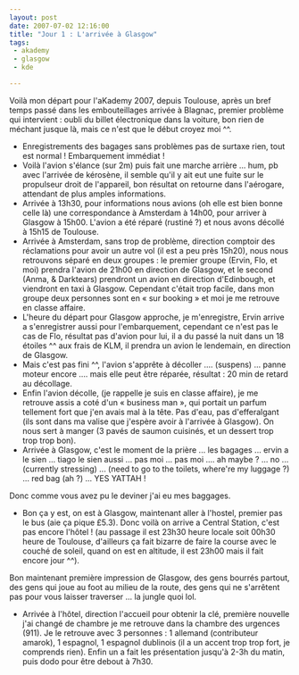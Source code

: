 ```yaml
---
layout: post
date: 2007-07-02 12:16:00
title: "Jour 1 : L'arrivée à Glasgow"
tags:
 - akademy
 - glasgow
 - kde

---
```


Voilà mon départ pour l'aKademy 2007, depuis Toulouse, après un bref temps passé dans les embouteillages arrivée à Blagnac, premier problème qui intervient : oubli du billet électronique dans la voiture, bon rien de méchant jusque là, mais ce n'est que le début croyez moi  ^^.

  * Enregistrements des bagages sans problèmes pas de surtaxe rien, tout est normal ! Embarquement immédiat !
  * Voilà l'avion s'élance (sur 2m) puis fait une marche arrière ... hum, pb avec l'arrivée de kérosène, il semble qu'il y ait eut une fuite sur le propulseur droit de l'appareil, bon résultat on retourne dans l'aérogare, attendant de plus amples informations.
  * Arrivée à 13h30, pour informations nous avions (oh elle est bien bonne celle là) une correspondance à Amsterdam à 14h00, pour arriver à Glasgow à 15h00. L'avion a été réparé (rustiné ?) et nous avons décollé à 15h15 de Toulouse.
  * Arrivée à Amsterdam, sans trop de problème, direction comptoir des réclamations pour avoir un autre vol (il est a peu près 15h20), nous nous retrouvons séparé en deux groupes : le premier groupe (Ervin, Flo, et moi) prendra l'avion de 21h00 en direction de Glasgow, et le second (Anma, & Darktears) prendront un avion en direction d'Edinbough, et viendront en taxi à Glasgow. Cependant c'était trop facile, dans mon groupe deux personnes sont en « sur booking » et moi je me retrouve en classe affaire.
  * L'heure du départ pour Glasgow approche, je m'enregistre, Ervin arrive a s'enregistrer aussi pour l'embarquement, cependant ce n'est pas le cas de Flo, résultat pas d'avion pour lui, il a du passé la nuit dans un 18 étoiles ^^ aux frais de KLM, il prendra un avion le lendemain, en direction de Glasgow.
  * Mais c'est pas fini ^^, l'avion s'apprête à décoller .... (suspens) ... panne moteur encore .... mais elle peut être réparée, résultat : 20 min de retard au décollage.
  * Enfin l'avion décolle, (je rappelle je suis en classe affaire), je me retrouve assis a coté d'un « business man », qui portait un parfum tellement fort que j'en avais mal à la tête. Pas d'eau, pas d'efferalgant (ils sont dans ma valise que j'espère avoir à l'arrivée à Glasgow). On nous sert à manger (3 pavés de saumon cuisinés, et un dessert trop trop trop bon).
  * Arrivée à Glasgow, c'est le moment de la prière ... les bagages ... ervin a le sien ... tiago le sien aussi ... pas moi ... pas moi .... ah maybe ? ... no ... (currently stressing) ... (need to go to the toilets, where're my luggage ?) ... red bag (ah ?) ... YES YATTAH !

Donc comme vous avez pu le deviner j'ai eu mes baggages.

  * Bon ça y est, on est à Glasgow, maintenant aller à l'hostel, premier pas le bus (aie ça pique £5.3). Donc voilà on arrive a Central Station, c'est pas encore l'hôtel ! (au passage il est 23h30 heure locale soit 00h30 heure de Toulouse, d'ailleurs ça fait bizarre de faire la course avec le couché de soleil, quand on est en altitude, il est 23h00 mais il fait encore jour ^^).

Bon maintenant première impression de Glasgow, des gens bourrés partout, des gens qui joue au foot au milieu de la route, des gens qui ne s'arrêtent pas pour vous laisser traverser ... la jungle quoi lol.

  * Arrivée à l'hôtel, direction l'accueil pour obtenir la clé, première nouvelle j'ai changé de chambre je me retrouve dans la chambre des urgences (911). Je le retrouve avec 3 personnes : 1 allemand (contributeur amarok), 1 espagnol, 1 espagnol dublinois (il a un accent trop trop fort, je comprends rien). Enfin un a fait les présentation jusqu'à 2-3h du matin, puis dodo pour être debout à 7h30.
